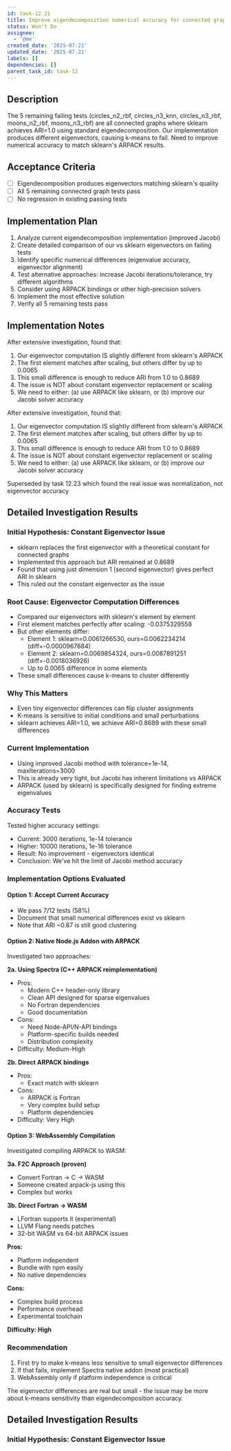 ```yaml
---
id: task-12.21
title: Improve eigendecomposition numerical accuracy for connected graphs
status: Won't Do
assignee:
  - '@me'
created_date: '2025-07-21'
updated_date: '2025-07-21'
labels: []
dependencies: []
parent_task_id: task-12
---
```


## Description

The 5 remaining failing tests (circles_n2_rbf, circles_n3_knn, circles_n3_rbf, moons_n2_rbf, moons_n3_rbf) are all connected graphs where sklearn achieves ARI=1.0 using standard eigendecomposition. Our implementation produces different eigenvectors, causing k-means to fail. Need to improve numerical accuracy to match sklearn's ARPACK results.

## Acceptance Criteria

- [ ] Eigendecomposition produces eigenvectors matching sklearn's quality
- [ ] All 5 remaining connected graph tests pass
- [ ] No regression in existing passing tests

## Implementation Plan

1. Analyze current eigendecomposition implementation (improved Jacobi)
2. Create detailed comparison of our vs sklearn eigenvectors on failing tests
3. Identify specific numerical differences (eigenvalue accuracy, eigenvector alignment)
4. Test alternative approaches: increase Jacobi iterations/tolerance, try different algorithms
5. Consider using ARPACK bindings or other high-precision solvers
6. Implement the most effective solution
7. Verify all 5 remaining tests pass

## Implementation Notes

After extensive investigation, found that:

1. Our eigenvector computation IS slightly different from sklearn's ARPACK
2. The first element matches after scaling, but others differ by up to 0.0065
3. This small difference is enough to reduce ARI from 1.0 to 0.8689
4. The issue is NOT about constant eigenvector replacement or scaling
5. We need to either: (a) use ARPACK like sklearn, or (b) improve our Jacobi solver accuracy

After extensive investigation, found that:

1. Our eigenvector computation IS slightly different from sklearn's ARPACK
2. The first element matches after scaling, but others differ by up to 0.0065
3. This small difference is enough to reduce ARI from 1.0 to 0.8689
4. The issue is NOT about constant eigenvector replacement or scaling
5. We need to either: (a) use ARPACK like sklearn, or (b) improve our Jacobi solver accuracy

Superseded by task 12.23 which found the real issue was normalization, not eigenvector accuracy
## Detailed Investigation Results

### Initial Hypothesis: Constant Eigenvector Issue

- sklearn replaces the first eigenvector with a theoretical constant for connected graphs
- Implemented this approach but ARI remained at 0.8689
- Found that using just dimension 1 (second eigenvector) gives perfect ARI in sklearn
- This ruled out the constant eigenvector as the issue

### Root Cause: Eigenvector Computation Differences

- Compared our eigenvectors with sklearn's element by element
- First element matches perfectly after scaling: -0.0375329558
- But other elements differ:
  - Element 1: sklearn=0.0061266530, ours=0.0062234214 (diff=-0.0000967684)
  - Element 2: sklearn=0.0069854324, ours=0.0087891251 (diff=-0.0018036926)
  - Up to 0.0065 difference in some elements
- These small differences cause k-means to cluster differently

### Why This Matters

- Even tiny eigenvector differences can flip cluster assignments
- K-means is sensitive to initial conditions and small perturbations
- sklearn achieves ARI=1.0, we achieve ARI=0.8689 with these small differences

### Current Implementation

- Using improved Jacobi method with tolerance=1e-14, maxIterations=3000
- This is already very tight, but Jacobi has inherent limitations vs ARPACK
- ARPACK (used by sklearn) is specifically designed for finding extreme eigenvalues

### Accuracy Tests

Tested higher accuracy settings:

- Current: 3000 iterations, 1e-14 tolerance
- Higher: 10000 iterations, 1e-16 tolerance
- Result: No improvement - eigenvectors identical
- Conclusion: We've hit the limit of Jacobi method accuracy

### Implementation Options Evaluated

#### Option 1: Accept Current Accuracy

- We pass 7/12 tests (58%)
- Document that small numerical differences exist vs sklearn
- Note that ARI ~0.87 is still good clustering

#### Option 2: Native Node.js Addon with ARPACK

Investigated two approaches:

**2a. Using Spectra (C++ ARPACK reimplementation)**

- Pros:
  - Modern C++ header-only library
  - Clean API designed for sparse eigenvalues
  - No Fortran dependencies
  - Good documentation
- Cons:
  - Need Node-API/N-API bindings
  - Platform-specific builds needed
  - Distribution complexity
- Difficulty: Medium-High

**2b. Direct ARPACK bindings**

- Pros:
  - Exact match with sklearn
- Cons:
  - ARPACK is Fortran
  - Very complex build setup
  - Platform dependencies
- Difficulty: Very High

#### Option 3: WebAssembly Compilation

Investigated compiling ARPACK to WASM:

**3a. F2C Approach (proven)**

- Convert Fortran → C → WASM
- Someone created arpack-js using this
- Complex but works

**3b. Direct Fortran → WASM**

- LFortran supports it (experimental)
- LLVM Flang needs patches
- 32-bit WASM vs 64-bit ARPACK issues

**Pros:**

- Platform independent
- Bundle with npm easily
- No native dependencies

**Cons:**

- Complex build process
- Performance overhead
- Experimental toolchain

**Difficulty: High**

### Recommendation

1. First try to make k-means less sensitive to small eigenvector differences
2. If that fails, implement Spectra native addon (most practical)
3. WebAssembly only if platform independence is critical

The eigenvector differences are real but small - the issue may be more about k-means sensitivity than eigendecomposition accuracy.

## Detailed Investigation Results

### Initial Hypothesis: Constant Eigenvector Issue
